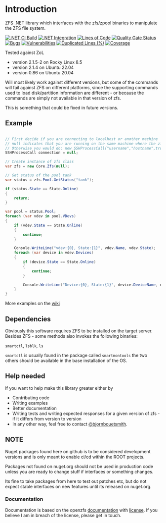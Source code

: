 # Introduction 
ZFS .NET library which interfaces with the zfs/zpool binaries to manipulate the ZFS file system.

[![.NET CI Build](https://github.com/bjornbouetsmith/ROOT.Zfs/actions/workflows/dotnet-ci-build.yml/badge.svg)](https://github.com/bjornbouetsmith/ROOT.Zfs/actions/workflows/dotnet-ci-build.yml)
[![.NET Integration](https://github.com/bjornbouetsmith/ROOT.Zfs/actions/workflows/dotnet-ci-integration.yml/badge.svg)](https://github.com/bjornbouetsmith/ROOT.Zfs/actions/workflows/dotnet-ci-integration.yml)
[![Lines of Code](https://sonarcloud.io/api/project_badges/measure?project=bjornbouetsmith_ROOT.Zfs&metric=ncloc)](https://sonarcloud.io/summary/new_code?id=bjornbouetsmith_ROOT.Zfs)
[![Quality Gate Status](https://sonarcloud.io/api/project_badges/measure?project=bjornbouetsmith_ROOT.Zfs&metric=alert_status)](https://sonarcloud.io/summary/new_code?id=bjornbouetsmith_ROOT.Zfs)
[![Bugs](https://sonarcloud.io/api/project_badges/measure?project=bjornbouetsmith_ROOT.Zfs&metric=bugs)](https://sonarcloud.io/summary/new_code?id=bjornbouetsmith_ROOT.Zfs)
[![Vulnerabilities](https://sonarcloud.io/api/project_badges/measure?project=bjornbouetsmith_ROOT.Zfs&metric=vulnerabilities)](https://sonarcloud.io/summary/new_code?id=bjornbouetsmith_ROOT.Zfs)
[![Duplicated Lines (%)](https://sonarcloud.io/api/project_badges/measure?project=bjornbouetsmith_ROOT.Zfs&metric=duplicated_lines_density)](https://sonarcloud.io/summary/new_code?id=bjornbouetsmith_ROOT.Zfs)
[![Coverage](https://sonarcloud.io/api/project_badges/measure?project=bjornbouetsmith_ROOT.Zfs&metric=coverage)](https://sonarcloud.io/summary/new_code?id=bjornbouetsmith_ROOT.Zfs)

Tested against ZoL 
* version 2.1.5-2 on Rocky Linux 8.5
* version 2.1.4 on Ubuntu 22.04
* version 0.86 on Ubuntu 20.04 

Will most likely work against different versions, but some of the commands will fail against ZFS on different platforms, since the supporting commands used to load disk/partition information are different - or because the commands are simply not available in that version of zfs. 

This is something that could be fixed in future versions.

## Example

~~~c#

// First decide if you are connecting to localhost or another machine
// null indicates that you are running on the same machine where the zfs pool is located
// Otherwise you would do: new SSHProcessCall("username","hostname",true);
SSHProcessCall connection = null;

// Create instance of zfs class
var zfs = new Core.Zfs(null);

// Get status of the pool tank
var status = zfs.Pool.GetStatus("tank");

if (status.State == State.Online)
{
    return;
}

var pool = status.Pool;
foreach (var vdev in pool.VDevs)
{
    if (vdev.State == State.Online)
    {
        continue;
    }

    Console.WriteLine("vdev:{0}, State:{1}", vdev.Name, vdev.State);
    foreach (var device in vdev.Devices)
    {
        if (device.State == State.Online)
        {
            continue;
        }

        Console.WriteLine("Device:{0}, State:{1}", device.DeviceName, device.State);
    }
}
~~~

More examples on the [wiki](https://github.com/bjornbouetsmith/ROOT.Zfs/wiki/Examples)

## Dependencies
Obviously this software requires ZFS to be installed on the target server.
Besides ZFS - some methods also invokes the following binaries:

`smartctl`, `lsblk`, `ls`

`smartctl` is usually found in the package called `smartmontools` the two others should be available in the base installation of the OS.



## Help needed
If you want to help make this library greater either by 
* Contributing code 
* Writing examples
* Better documentation
* Writing tests and writing expected responses for a given version of zfs - if it differs from version to version
* In any other way, feel free to contact [@bjornbouetsmith](https://github.com/bjornbouetsmith).

## NOTE

Nuget packages found here on github is to be considered development versions and is only meant to enable ci/cd within the ROOT projects.

Packages not found on nuget.org should not be used in production code unless you are ready to change stuff if interfaces or something changes.

Its fine to take packages from here to test out patches etc, but do not expect stable interfaces on new features until its released on nuget.org.

### Documentation
Documentation is based on the openzfs [documentation](https://openzfs.github.io/openzfs-docs) with [license](
https://creativecommons.org/licenses/by-sa/3.0/). If you believe I am in breach of the license, please get in touch.
